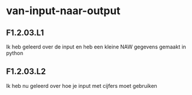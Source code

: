 # van-input-naar-output
## F1.2.03.L1
Ik heb geleerd over de input en heb een kleine NAW gegevens gemaakt in python
## F1.2.03.L2
Ik heb nu geleerd over hoe je input met cijfers moet gebruiken